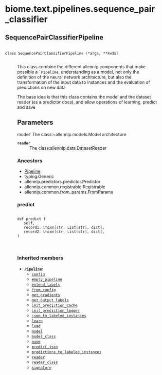 # biome.text.pipelines.sequence_pair_classifier <Badge text="Module"/>
<dl>
<h2 id="biome.text.pipelines.sequence_pair_classifier.SequencePairClassifierPipeline">SequencePairClassifierPipeline <Badge text="Class"/></h2>
<dt>
<div class="language-python extra-class">
<pre class="language-python">
    <code>
<span class="token keyword">class</span> <span class="ident">SequencePairClassifierPipeline</span> (*args, **kwds)</span>
    </code></pre></div>
</dt>
<dd>
<div class="desc"><p>This class combine the different allennlp components that make possible a <code>`Pipeline</code>,
understanding as a model, not only the definition of the neural network architecture,
but also the transformation of the input data to Instances and the evaluation of
predictions on new data</p>
<p>The base idea is that this class contains the model and the dataset reader (as a predictor does),
and allow operations of learning, predict and save</p>
<h2 id="parameters">Parameters</h2>
<p>model`
The class:~allennlp.models.Model architecture</p>
<dl>
<dt><strong><code>reader</code></strong></dt>
<dd>The class:allennlp.data.DatasetReader</dd>
</dl></div>
<h3>Ancestors</h3>
<ul class="hlist">
<li><a title="biome.text.pipelines.pipeline.Pipeline" href="pipeline.html#biome.text.pipelines.pipeline.Pipeline">Pipeline</a></li>
<li>typing.Generic</li>
<li>allennlp.predictors.predictor.Predictor</li>
<li>allennlp.common.registrable.Registrable</li>
<li>allennlp.common.from_params.FromParams</li>
</ul>
<dl>
<h3 id="biome.text.pipelines.sequence_pair_classifier.SequencePairClassifierPipeline.predict">predict <Badge text="Method"/></h3>
<dt>
<div class="language-python extra-class">
<pre class="language-python">
<code>
<span class="token keyword">def</span> <span class="ident">predict</span> (</span>
   self,
   record1: Union[str, List[str], dict],
   record2: Union[str, List[str], dict],
) 
</code>
        </pre>
</div>
</dt>
<dd>
<div class="desc"></div>
</dd>
</dl>
<h3>Inherited members</h3>
<ul class="hlist">
<li><code><b><a title="biome.text.pipelines.pipeline.Pipeline" href="pipeline.html#biome.text.pipelines.pipeline.Pipeline">Pipeline</a></b></code>:
<ul class="hlist">
<li><code><a title="biome.text.pipelines.pipeline.Pipeline.config" href="pipeline.html#biome.text.pipelines.pipeline.Pipeline.config">config</a></code></li>
<li><code><a title="biome.text.pipelines.pipeline.Pipeline.empty_pipeline" href="pipeline.html#biome.text.pipelines.pipeline.Pipeline.empty_pipeline">empty_pipeline</a></code></li>
<li><code><a title="biome.text.pipelines.pipeline.Pipeline.extend_labels" href="pipeline.html#biome.text.pipelines.pipeline.Pipeline.extend_labels">extend_labels</a></code></li>
<li><code><a title="biome.text.pipelines.pipeline.Pipeline.from_config" href="pipeline.html#biome.text.pipelines.pipeline.Pipeline.from_config">from_config</a></code></li>
<li><code><a title="biome.text.pipelines.pipeline.Pipeline.get_gradients" href="pipeline.html#biome.text.pipelines.pipeline.Pipeline.get_gradients">get_gradients</a></code></li>
<li><code><a title="biome.text.pipelines.pipeline.Pipeline.get_output_labels" href="pipeline.html#biome.text.pipelines.pipeline.Pipeline.get_output_labels">get_output_labels</a></code></li>
<li><code><a title="biome.text.pipelines.pipeline.Pipeline.init_prediction_cache" href="pipeline.html#biome.text.pipelines.pipeline.Pipeline.init_prediction_cache">init_prediction_cache</a></code></li>
<li><code><a title="biome.text.pipelines.pipeline.Pipeline.init_prediction_logger" href="pipeline.html#biome.text.pipelines.pipeline.Pipeline.init_prediction_logger">init_prediction_logger</a></code></li>
<li><code><a title="biome.text.pipelines.pipeline.Pipeline.json_to_labeled_instances" href="pipeline.html#biome.text.pipelines.pipeline.Pipeline.json_to_labeled_instances">json_to_labeled_instances</a></code></li>
<li><code><a title="biome.text.pipelines.pipeline.Pipeline.learn" href="pipeline.html#biome.text.pipelines.pipeline.Pipeline.learn">learn</a></code></li>
<li><code><a title="biome.text.pipelines.pipeline.Pipeline.load" href="pipeline.html#biome.text.pipelines.pipeline.Pipeline.load">load</a></code></li>
<li><code><a title="biome.text.pipelines.pipeline.Pipeline.model" href="pipeline.html#biome.text.pipelines.pipeline.Pipeline.model">model</a></code></li>
<li><code><a title="biome.text.pipelines.pipeline.Pipeline.model_class" href="pipeline.html#biome.text.pipelines.pipeline.Pipeline.model_class">model_class</a></code></li>
<li><code><a title="biome.text.pipelines.pipeline.Pipeline.name" href="pipeline.html#biome.text.pipelines.pipeline.Pipeline.name">name</a></code></li>
<li><code><a title="biome.text.pipelines.pipeline.Pipeline.predict_json" href="pipeline.html#biome.text.pipelines.pipeline.Pipeline.predict_json">predict_json</a></code></li>
<li><code><a title="biome.text.pipelines.pipeline.Pipeline.predictions_to_labeled_instances" href="pipeline.html#biome.text.pipelines.pipeline.Pipeline.predictions_to_labeled_instances">predictions_to_labeled_instances</a></code></li>
<li><code><a title="biome.text.pipelines.pipeline.Pipeline.reader" href="pipeline.html#biome.text.pipelines.pipeline.Pipeline.reader">reader</a></code></li>
<li><code><a title="biome.text.pipelines.pipeline.Pipeline.reader_class" href="pipeline.html#biome.text.pipelines.pipeline.Pipeline.reader_class">reader_class</a></code></li>
<li><code><a title="biome.text.pipelines.pipeline.Pipeline.signature" href="pipeline.html#biome.text.pipelines.pipeline.Pipeline.signature">signature</a></code></li>
</ul>
</li>
</ul>
</dd>
</dl>